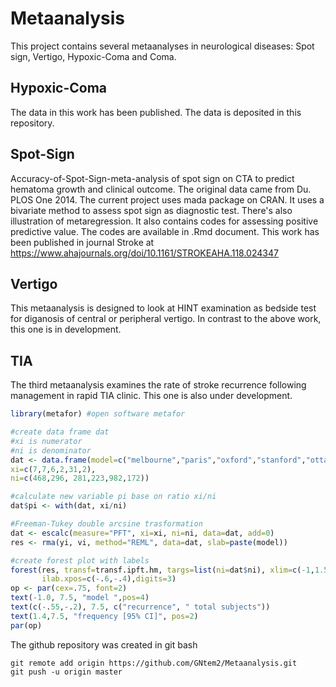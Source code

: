 # Metaanalysis
This project contains several metaanalyses in neurological diseases: Spot sign, Vertigo, Hypoxic-Coma and Coma.

## Hypoxic-Coma
The data in this work has been published. The data is deposited in this repository. 

## Spot-Sign
Accuracy-of-Spot-Sign-meta-analysis of spot sign on CTA to predict hematoma growth and clinical outcome. The original data came from  Du. PLOS One 2014. The current project uses mada package on CRAN. It uses a bivariate method to assess spot sign as diagnostic test. There's also illustration of metaregression. It also contains codes for assessing positive predictive value. The codes are available in .Rmd document. This work has been published in journal Stroke at https://www.ahajournals.org/doi/10.1161/STROKEAHA.118.024347

## Vertigo
This metaanalysis is designed to look at HINT examination as bedside test for diganosis of central or peripheral vertigo. In contrast to the above work, this one is in development.

## TIA
The third metaanalysis examines the rate of stroke recurrence following management in rapid TIA clinic. This one is also under development.


```R
library(metafor) #open software metafor

#create data frame dat
#xi is numerator
#ni is denominator
dat <- data.frame(model=c("melbourne","paris","oxford","stanford","ottawa","new zealand"),
xi=c(7,7,6,2,31,2), 
ni=c(468,296, 281,223,982,172))

#calculate new variable pi base on ratio xi/ni
dat$pi <- with(dat, xi/ni)

#Freeman-Tukey double arcsine trasformation
dat <- escalc(measure="PFT", xi=xi, ni=ni, data=dat, add=0)	
res <- rma(yi, vi, method="REML", data=dat, slab=paste(model))

#create forest plot with labels
forest(res, transf=transf.ipft.hm, targs=list(ni=dat$ni), xlim=c(-1,1.5),refline=0.020,cex=.8, ilab=cbind(dat$xi, dat$ni),
       ilab.xpos=c(-.6,-.4),digits=3)
op <- par(cex=.75, font=2)
text(-1.0, 7.5, "model ",pos=4)
text(c(-.55,-.2), 7.5, c("recurrence", " total subjects"))
text(1.4,7.5, "frequency [95% CI]", pos=2)
par(op)
```
The github repository was created in git bash

```git
git remote add origin https://github.com/GNtem2/Metaanalysis.git
git push -u origin master
```
